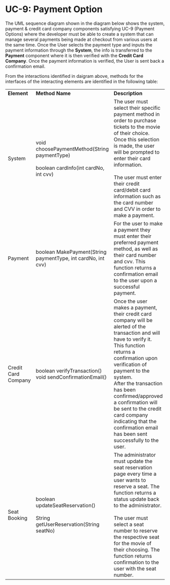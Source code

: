 # UC-9: Payment Option
The UML sequence diagram shown in the diagram below shows the system, payment & credit card company components satisfying UC-9 (Payment Options) where the developer must be able to create a system that can manage several payments being made at checkout from various users at the same time. Once the User selects the payment type and inputs the payment information through the **System**, the info is transferred to the **Payment** component where it is then verified with the **Credit Card Company**. Once the payment information is verified, the User is sent back a confirmation email.

From the interactions identified in daigram above, methods for the interfaces of the interacting elements are identified in the following table: 
<table>
    <tr>
        <td><b>Element</b></td>
        <td><b>Method Name</b></td>
        <td><b>Description</b></td>
    </tr>
    <tr>
        <td>System</td>
        <td>
            void choosePaymentMethod(String paymentType)
            <br><br>
            boolean cardInfo(int cardNo, int cvv)
        </td>
        <td>
            The user must select their specific payment method in order to purchase tickets to the movie of their choice. Once this selection is made, the user will be prompted to enter their card information.
            <br><br>
            The user must enter their credit card/debit card information such as the card number and CVV in order to make a payment.
        </td>
    </tr>
    <tr>
        <td>Payment</td>
        <td>
            boolean MakePayment(String paymentType, int cardNo, int cvv)
        </td>
        <td>
            For the user to make a payment they must enter their preferred payment method, as well as their card number and cvv. This function returns a confirmation email to the user upon a successful payment.
        </td>
    </tr>
    <tr>
        <td>Credit Card Company</td>
        <td>
            boolean verifyTransaction()
            <br>
            void sendConfirmationEmail()
        </td>
        <td>
            Once the user makes a payment, their credit card company will be alerted of the transaction and will have to verify it. This function returns a confirmation upon verification of payment to the system.
            <br>
            After the transaction has been confirmed/approved a confirmation will be sent to the credit card company indicating that the confirmation email has been sent successfully to the user.
        </td>
    </tr>
    <tr>
        <td>Seat Booking</td>
        <td>
           boolean updateSeatReservation()
            <br><br>
            String getUserReservation(String seatNo)
        </td>
        <td>
            The administrator must update the seat reservation page every time a user wants to reserve a seat. The function returns a status update back to the administrator. 
            <br><br>
            The user must select a seat number to reserve the respective seat for the movie of their choosing. The function returns confirmation to the user with the seat number. 
        </td>
    </tr>
</table>